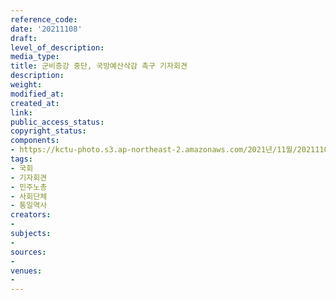 ```yaml
---
reference_code: 
date: '20211108'
draft: 
level_of_description: 
media_type: 
title: 군비증강 중단, 국방예산삭감 촉구 기자회견
description: 
weight: 
modified_at: 
created_at: 
link: 
public_access_status: 
copyright_status: 
components:
- https://kctu-photo.s3.ap-northeast-2.amazonaws.com/2021년/11월/20211108-군비증강+중단,+국방예산삭감+촉구+기자회견_국회_기자회견_민주노총_사회단체_통일역사/404458_63896_1839.jpg
tags:
- 국회
- 기자회견
- 민주노총
- 사회단체
- 통일역사
creators:
- 
subjects:
- 
sources:
- 
venues:
- 
---
```

